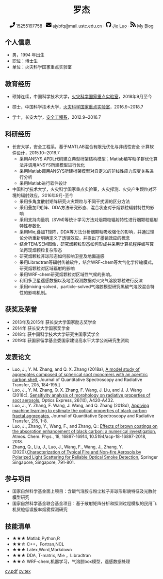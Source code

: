  <div align="center">
     <h1>罗杰</h1>
     <div>
         <span>
             <img src="phone-solid.svg" width="18px">
             15255197758
         </span>
         ·
         <span>
             <img src="envelope-solid.svg" width="18px">
             ajybfq@mail.ustc.edu.cn
         </span>
         ·
         <span>
             <img src="github-brands.svg" width="18px">
             <a href="https://github.com/JieLuoybfq">Jie Luo</a>
         </span>
         ·
         <span>
             <img src="rss-solid.svg" width="18px">
             <a href="#">My Blog</a>
         </span>
     </div>
 </div>


 ## 个人信息

 - 男，1994 年出生
 - 职位：博士生
 - 单位：火灾科学国家重点实验室

## 教育经历

- 硕博连续，中国科学技术大学，[火灾科学国家重点实验室](https://sklfs.ustc.edu.cn/)，2018年9月至今

- 硕士，中国科学技术大学，[火灾科学国家重点实验室](https://sklfs.ustc.edu.cn/)，2016.9~2018.7
- 学士，长安大学，[安全工程系](http://dcxy.chd.edu.cn/aqgcx.htm)，2012.9~2016.7

## 科研经历

- 长安大学，安全工程系，基于MATLAB混合有限元优化与非线性安全 计算软件设计，2015.10~2016.7
    - 采用ANSYS APDL代码建立典型桁架结构模型；Matlab编写粒子群优化算法并调用ANSYS所建模型进行优化
    - 采用Matlab调用ANSYS所建桁架模型对自定义的非线性应力应变关系进行分析
    - 采用Matlab进行软件设计
- 中国科学技术大学，火灾科学国家重点实验室，火灾探测、火灾产生颗粒对环境的辐射效应，2016年9月-至今
     - 采用多角度散射矩阵研究火灾颗粒与不同干扰源的区分方法   
     - 采用叠加T矩阵、DDA方法研究形态、混合状态对于烟颗粒辐射特性的影响
     - 采用支持向量机（SVM)等统计学习方法对烟颗粒辐射特性进行烟颗粒辐射特性参数化
     - 采用Mie,叠加T矩阵，DDA等方法分析烟颗粒吸收强化的影响，并通过理论分析重新明确定义了透镜效应，并提出了墨镜效应的概念
     - 结合TEM/SEM图像，研究烟颗粒形态如何形成并采用计算机程序编写算法再现烟颗粒复杂形态
     - 研究烟颗粒非球形态如何影响卫星及地面遥感
     - 采用Libradtran等辐射传输软件，结合WRF-chem等大气化学传输模式，研究烟颗粒对区域辐射的影响
     - 采用WRF-chem研究烟颗粒对区域性气候的影响。
     - 利用多卫星遥感数据以及地面观测数据对火灾气溶胶颗粒进行反演
     - 采用mixing-solved、particle-solved气溶胶模型研究黑碳气溶胶混合特性的影响机制。
     
## 获奖及荣誉
   - 2013年及2015年 获长安大学国家励志奖学金
   - 2014年  获长安大学国家奖学金
   - 2018年   获中国科学技术大学研究生国家奖学金
   - 2019年 获国家留学基金委国家建设高水平大学公派研究生资助

## 发表论文

- Luo, J., Y. M. Zhang, and Q. X. Zhang (2018a), [A model study of aggregates composed of spherical soot monomers with an acentric carbon shell](https://www.sciencedirect.com/science/article/pii/S0022407317303254), Journal of Quantitative Spectroscopy and Radiative Transfer, 205, 184-195.]
- Luo, J., Y. M. Zhang, Q. X. Zhang, F. Wang, J. Liu, and J. J. Wang (2018c), [Sensitivity analysis of morphology on radiative properties of soot aerosols](https://www.osapublishing.org/oe/abstract.cfm?uri=oe-26-10-A420), Optics Express, 26(10), A420-A432.
- Luo, J., Y. Zhang, F. Wang, J. Wang, and Q. Zhang (2018d), [Applying machine learning to estimate the optical properties of black carbon fractal aggregates](https://www.sciencedirect.com/science/article/pii/S0022407317309238), Journal of Quantitative Spectroscopy and Radiative Transfer, 215, 1-8.
- Luo, J., Zhang, Y., Wang, F., and Zhang, Q.: [Effects of brown coatings on the absorption enhancement of black carbon: a numerical investigation](https://www.atmos-chem-phys.net/18/16897/2018/acp-18-16897-2018-discussion.html), Atmos. Chem. Phys., 18, 16897-16914, 10.5194/acp-18-16897-2018, 2018.
- Zhang, Q., Liu, J., Luo, J., Wang, F., Wang, J., Zhang, Y. (2020).[Characterization of Typical Fire and Non-fire Aerosols by Polarized Light Scattering for Reliable Optical Smoke Detection](https://link.springer.com/chapter/10.1007/978-981-32-9139-3_58), Springer Singapore, Singapore, 791-801.


## 参与项目

- 国家自然科学基金面上项目：含碳气溶胶与粉尘粒子非球形形貌特征及光散射模型研究
- 国家自然科学基金联合基金项目：基于散射矩阵分析和探测过程模拟的民用飞机货舱低误报率烟雾探测研究
## 技能清单

- ★★★ Matlab,Python,R
- ★★☆ C++，Fortran,NCL
- ★★★ Latex,Word,Markdown
- ★★★ DDA, T-matrix, Mie ，Libradtran
- ★★☆  WRF-chem,机器学习，气溶胶box模型，遥感数据处理



[cv.pdf](cv.pdf)
[cv.tex](cv.tex)
